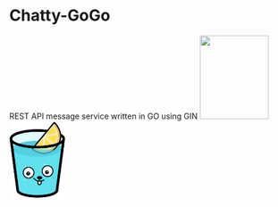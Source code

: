 # Chatty-GoGo
REST API message service written in GO using GIN
<img src="https://blog.golang.org/gopher/gopher.png" width="123" height="150">
<img src="https://raw.githubusercontent.com/gin-gonic/logo/master/color.png" width="100" height="140">
